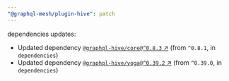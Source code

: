 ```yaml
---
"@graphql-mesh/plugin-hive": patch
---
```

dependencies updates:
  - Updated dependency [`@graphql-hive/core@^0.8.3` ↗︎](https://www.npmjs.com/package/@graphql-hive/core/v/0.8.3) (from `^0.8.1`, in `dependencies`)
  - Updated dependency [`@graphql-hive/yoga@^0.39.2` ↗︎](https://www.npmjs.com/package/@graphql-hive/yoga/v/0.39.2) (from `^0.39.0`, in `dependencies`)
